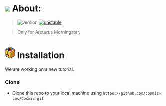 

# <img src="https://habborator.org/archive/icons/medium/go_arrow.gif"> About:


> ![version](https://img.shields.io/badge/production-2.0.0-green?logo=appveyor&style=flat-square) [![unstable](https://img.shields.io/badge/stability-stable-green?logo=appveyor&style=flat-square)](http://github.com/badges/stability-badges)

> Only for Arcturus Morningstar.

# <img src="https://raw.githubusercontent.com/Wulles/eyethatseeseverything/master/pwrup_pins.gif"> Installation

We are working on a new tutorial.

### Clone

- Clone this repo to your local machine using `https://github.com/cosmic-cms/Cosmic.git`

